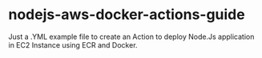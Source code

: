 # nodejs-aws-docker-actions-guide
Just a .YML example file to create an Action to deploy Node.Js application in EC2 Instance using ECR and Docker.
